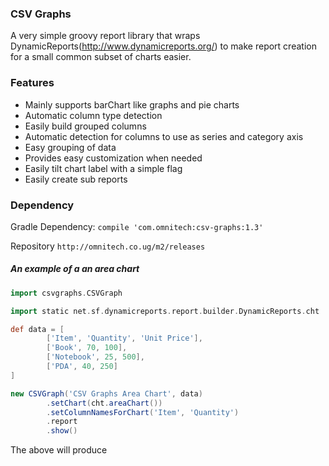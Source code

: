### CSV Graphs

A very simple groovy report library that wraps DynamicReports(http://www.dynamicreports.org/) to make report creation for a small common subset of charts easier. 

### Features
 - Mainly supports barChart like graphs and pie charts
 - Automatic column type detection
 - Easily build grouped columns
 - Automatic detection for columns to use as series and category axis
 - Easy grouping of data
 - Provides easy customization when needed
 - Easily tilt chart label with a simple flag
 - Easily create sub reports
 
### Dependency

Gradle Dependency: `compile 'com.omnitech:csv-graphs:1.3'` 

Repository `http://omnitech.co.ug/m2/releases`

##### An example of a an area chart
```groovy
import csvgraphs.CSVGraph

import static net.sf.dynamicreports.report.builder.DynamicReports.cht

def data = [
        ['Item', 'Quantity', 'Unit Price'],
        ['Book', 70, 100],
        ['Notebook', 25, 500],
        ['PDA', 40, 250]
]

new CSVGraph('CSV Graphs Area Chart', data)
        .setChart(cht.areaChart())
        .setColumnNamesForChart('Item', 'Quantity')
        .report
        .show()
``` 

The above will produce

[simpleReport]: https://github.com/kayr/csv-graphs/blob/master/images/SimpleReport1.PNG